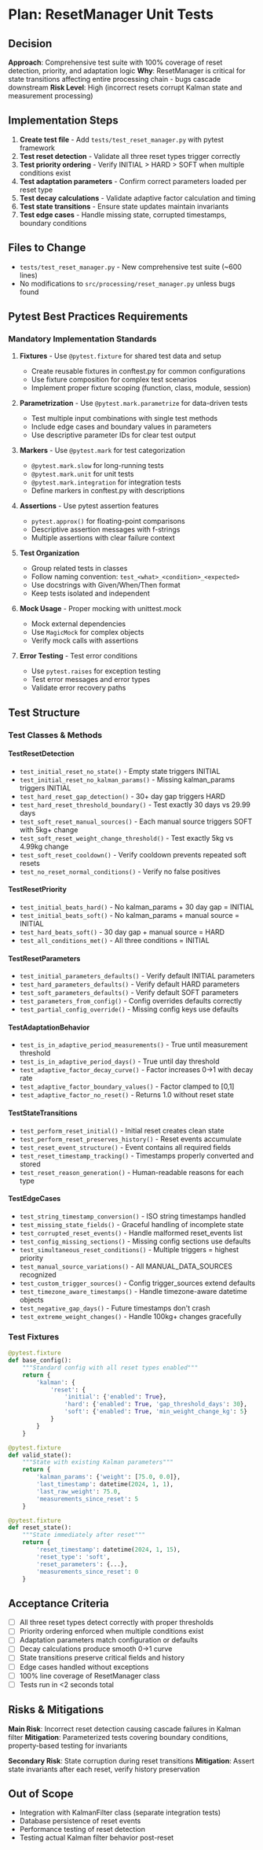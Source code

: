 # Plan: ResetManager Unit Tests

## Decision
**Approach**: Comprehensive test suite with 100% coverage of reset detection, priority, and adaptation logic
**Why**: ResetManager is critical for state transitions affecting entire processing chain - bugs cascade downstream
**Risk Level**: High (incorrect resets corrupt Kalman state and measurement processing)

## Implementation Steps

1. **Create test file** - Add `tests/test_reset_manager.py` with pytest framework
2. **Test reset detection** - Validate all three reset types trigger correctly
3. **Test priority ordering** - Verify INITIAL > HARD > SOFT when multiple conditions exist
4. **Test adaptation parameters** - Confirm correct parameters loaded per reset type
5. **Test decay calculations** - Validate adaptive factor calculation and timing
6. **Test state transitions** - Ensure state updates maintain invariants
7. **Test edge cases** - Handle missing state, corrupted timestamps, boundary conditions

## Files to Change
- `tests/test_reset_manager.py` - New comprehensive test suite (~600 lines)
- No modifications to `src/processing/reset_manager.py` unless bugs found

## Pytest Best Practices Requirements

### Mandatory Implementation Standards
1. **Fixtures** - Use `@pytest.fixture` for shared test data and setup
   - Create reusable fixtures in conftest.py for common configurations
   - Use fixture composition for complex test scenarios
   - Implement proper fixture scoping (function, class, module, session)

2. **Parametrization** - Use `@pytest.mark.parametrize` for data-driven tests
   - Test multiple input combinations with single test methods
   - Include edge cases and boundary values in parameters
   - Use descriptive parameter IDs for clear test output

3. **Markers** - Use `@pytest.mark` for test categorization
   - `@pytest.mark.slow` for long-running tests
   - `@pytest.mark.unit` for unit tests
   - `@pytest.mark.integration` for integration tests
   - Define markers in conftest.py with descriptions

4. **Assertions** - Use pytest assertion features
   - `pytest.approx()` for floating-point comparisons
   - Descriptive assertion messages with f-strings
   - Multiple assertions with clear failure context

5. **Test Organization**
   - Group related tests in classes
   - Follow naming convention: `test_<what>_<condition>_<expected>`
   - Use docstrings with Given/When/Then format
   - Keep tests isolated and independent

6. **Mock Usage** - Proper mocking with unittest.mock
   - Mock external dependencies
   - Use `MagicMock` for complex objects
   - Verify mock calls with assertions

7. **Error Testing** - Test error conditions
   - Use `pytest.raises` for exception testing
   - Test error messages and error types
   - Validate error recovery paths

## Test Structure

### Test Classes & Methods

#### TestResetDetection
- `test_initial_reset_no_state()` - Empty state triggers INITIAL
- `test_initial_reset_no_kalman_params()` - Missing kalman_params triggers INITIAL
- `test_hard_reset_gap_detection()` - 30+ day gap triggers HARD
- `test_hard_reset_threshold_boundary()` - Test exactly 30 days vs 29.99 days
- `test_soft_reset_manual_sources()` - Each manual source triggers SOFT with 5kg+ change
- `test_soft_reset_weight_change_threshold()` - Test exactly 5kg vs 4.99kg change
- `test_soft_reset_cooldown()` - Verify cooldown prevents repeated soft resets
- `test_no_reset_normal_conditions()` - Verify no false positives

#### TestResetPriority
- `test_initial_beats_hard()` - No kalman_params + 30 day gap = INITIAL
- `test_initial_beats_soft()` - No kalman_params + manual source = INITIAL
- `test_hard_beats_soft()` - 30 day gap + manual source = HARD
- `test_all_conditions_met()` - All three conditions = INITIAL

#### TestResetParameters
- `test_initial_parameters_defaults()` - Verify default INITIAL parameters
- `test_hard_parameters_defaults()` - Verify default HARD parameters
- `test_soft_parameters_defaults()` - Verify default SOFT parameters
- `test_parameters_from_config()` - Config overrides defaults correctly
- `test_partial_config_override()` - Missing config keys use defaults

#### TestAdaptationBehavior
- `test_is_in_adaptive_period_measurements()` - True until measurement threshold
- `test_is_in_adaptive_period_days()` - True until day threshold
- `test_adaptive_factor_decay_curve()` - Factor increases 0->1 with decay rate
- `test_adaptive_factor_boundary_values()` - Factor clamped to [0,1]
- `test_adaptive_factor_no_reset()` - Returns 1.0 without reset state

#### TestStateTransitions
- `test_perform_reset_initial()` - Initial reset creates clean state
- `test_perform_reset_preserves_history()` - Reset events accumulate
- `test_reset_event_structure()` - Event contains all required fields
- `test_reset_timestamp_tracking()` - Timestamps properly converted and stored
- `test_reset_reason_generation()` - Human-readable reasons for each type

#### TestEdgeCases
- `test_string_timestamp_conversion()` - ISO string timestamps handled
- `test_missing_state_fields()` - Graceful handling of incomplete state
- `test_corrupted_reset_events()` - Handle malformed reset_events list
- `test_config_missing_sections()` - Missing config sections use defaults
- `test_simultaneous_reset_conditions()` - Multiple triggers = highest priority
- `test_manual_source_variations()` - All MANUAL_DATA_SOURCES recognized
- `test_custom_trigger_sources()` - Config trigger_sources extend defaults
- `test_timezone_aware_timestamps()` - Handle timezone-aware datetime objects
- `test_negative_gap_days()` - Future timestamps don't crash
- `test_extreme_weight_changes()` - Handle 100kg+ changes gracefully

### Test Fixtures

```python
@pytest.fixture
def base_config():
    """Standard config with all reset types enabled"""
    return {
        'kalman': {
            'reset': {
                'initial': {'enabled': True},
                'hard': {'enabled': True, 'gap_threshold_days': 30},
                'soft': {'enabled': True, 'min_weight_change_kg': 5}
            }
        }
    }

@pytest.fixture
def valid_state():
    """State with existing Kalman parameters"""
    return {
        'kalman_params': {'weight': [75.0, 0.0]},
        'last_timestamp': datetime(2024, 1, 1),
        'last_raw_weight': 75.0,
        'measurements_since_reset': 5
    }

@pytest.fixture
def reset_state():
    """State immediately after reset"""
    return {
        'reset_timestamp': datetime(2024, 1, 15),
        'reset_type': 'soft',
        'reset_parameters': {...},
        'measurements_since_reset': 0
    }
```

## Acceptance Criteria
- [ ] All three reset types detect correctly with proper thresholds
- [ ] Priority ordering enforced when multiple conditions exist
- [ ] Adaptation parameters match configuration or defaults
- [ ] Decay calculations produce smooth 0->1 curve
- [ ] State transitions preserve critical fields and history
- [ ] Edge cases handled without exceptions
- [ ] 100% line coverage of ResetManager class
- [ ] Tests run in <2 seconds total

## Risks & Mitigations
**Main Risk**: Incorrect reset detection causing cascade failures in Kalman filter
**Mitigation**: Parameterized tests covering boundary conditions, property-based testing for invariants

**Secondary Risk**: State corruption during reset transitions
**Mitigation**: Assert state invariants after each reset, verify history preservation

## Out of Scope
- Integration with KalmanFilter class (separate integration tests)
- Database persistence of reset events
- Performance testing of reset detection
- Testing actual Kalman filter behavior post-reset